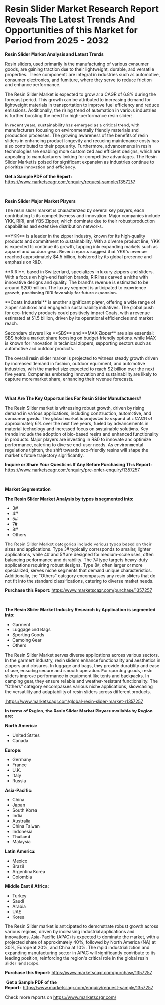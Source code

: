 <p><h1>Resin Slider Market Research Report Reveals The Latest Trends And Opportunities of this Market for Period from 2025 - 2032</h1></p><p><strong>Resin Slider Market Analysis and Latest Trends</strong></p>
<p><p>Resin sliders, used primarily in the manufacturing of various consumer goods, are gaining traction due to their lightweight, durable, and versatile properties. These components are integral in industries such as automotive, consumer electronics, and furniture, where they serve to reduce friction and enhance performance.</p><p>The Resin Slider Market is expected to grow at a CAGR of 6.8% during the forecast period. This growth can be attributed to increasing demand for lightweight materials in transportation to improve fuel efficiency and reduce emissions. Additionally, the rising trend of automation in various industries is further boosting the need for high-performance resin sliders.</p><p>In recent years, sustainability has emerged as a critical trend, with manufacturers focusing on environmentally friendly materials and production processes. The growing awareness of the benefits of resin sliders in enhancing product longevity and reducing maintenance costs has also contributed to their popularity. Furthermore, advancements in resin technologies are enabling more customized and efficient designs, which are appealing to manufacturers looking for competitive advantages. The Resin Slider Market is poised for significant expansion as industries continue to prioritize innovation and efficiency.</p></p>
<p><strong>Get a Sample PDF of the Report:&nbsp;</strong> <a href="https://www.marketscagr.com/enquiry/request-sample/1357257?utm_campaign=2265&utm_medium=2&utm_source=Github&utm_content=ia&utm_term=09022025&utm_id=resin-slider">https://www.marketscagr.com/enquiry/request-sample/1357257</a></p>
<p>&nbsp;</p>
<p><strong>Resin Slider Major Market Players</strong></p>
<p><p>The resin slider market is characterized by several key players, each contributing to its competitiveness and innovation. Major companies include YKK, RIRI, and YBS Zipper, which dominate due to their robust production capabilities and extensive distribution networks.</p><p>**YKK** is a leader in the zipper industry, known for its high-quality products and commitment to sustainability. With a diverse product line, YKK is expected to continue its growth, tapping into expanding markets such as apparel and outdoor gear. Recent reports suggest that YKK's revenue reached approximately $4.5 billion, bolstered by its global presence and emphasis on R&D.</p><p>**RIRI**, based in Switzerland, specializes in luxury zippers and sliders. With a focus on high-end fashion brands, RIRI has carved a niche with innovative designs and quality. The brand's revenue is estimated to be around $200 million. The luxury segment is anticipated to experience growth, positioning RIRI favorably for future expansion.</p><p>**Coats Industrial** is another significant player, offering a wide range of zipper solutions and engaged in sustainability initiatives. The global push for eco-friendly products could positively impact Coats, with a revenue estimated at $1.5 billion, driven by its operational efficiencies and market reach.</p><p>Secondary players like **SBS** and **MAX Zipper** are also essential; SBS holds a market share focusing on budget-friendly options, while MAX is known for innovation in technical zippers, supporting sectors such as automotive and outdoor products.</p><p>The overall resin slider market is projected to witness steady growth driven by increased demand in fashion, outdoor equipment, and automotive industries, with the market size expected to reach $2 billion over the next five years. Companies embracing innovation and sustainability are likely to capture more market share, enhancing their revenue forecasts.</p></p>
<p>&nbsp;</p>
<p><strong>What Are The Key Opportunities For Resin Slider Manufacturers?</strong></p>
<p><p>The Resin Slider market is witnessing robust growth, driven by rising demand in various applications, including construction, automotive, and consumer goods. The global market is projected to expand at a CAGR of approximately 6% over the next five years, fueled by advancements in material technology and increased focus on sustainable solutions. Key trends include the adoption of bio-based resins and enhanced functionality in products. Major players are investing in R&D to innovate and optimize performance, catering to diverse end-user needs. As environmental regulations tighten, the shift towards eco-friendly resins will shape the market's future trajectory significantly.</p></p>
<p><strong>Inquire or Share Your Questions If Any Before Purchasing This Report:</strong> <a href="https://www.marketscagr.com/enquiry/pre-order-enquiry/1357257?utm_campaign=2265&utm_medium=2&utm_source=Github&utm_content=ia&utm_term=09022025&utm_id=resin-slider">https://www.marketscagr.com/enquiry/pre-order-enquiry/1357257</a></p>
<p>&nbsp;</p>
<p><strong>Market Segmentation</strong></p>
<p><strong>The Resin Slider Market Analysis by types is segmented into:</strong></p>
<p><ul><li>3#</li><li>4#</li><li>5#</li><li>7#</li><li>8#</li><li>Others</li></ul></p>
<p><p>The Resin Slider Market categories include various types based on their sizes and applications. Type 3# typically corresponds to smaller, lighter applications, while 4# and 5# are designed for medium-scale uses, often balancing performance and durability. The 7# type targets heavy-duty applications requiring robust designs. Type 8#, often larger or more specialized, serves niche segments that demand unique characteristics. Additionally, the "Others" category encompasses any resin sliders that do not fit into the standard classifications, catering to diverse market needs.</p></p>
<p><strong>Purchase this Report:&nbsp;</strong><a href="https://www.marketscagr.com/purchase/1357257?utm_campaign=2265&utm_medium=2&utm_source=Github&utm_content=ia&utm_term=09022025&utm_id=resin-slider">https://www.marketscagr.com/purchase/1357257</a></p>
<p>&nbsp;</p>
<p><strong>The Resin Slider Market Industry Research by Application is segmented into:</strong></p>
<p><ul><li>Garment</li><li>Luggage and Bags</li><li>Sporting Goods</li><li>Camoing Gear</li><li>Others</li></ul></p>
<p><p>The Resin Slider Market serves diverse applications across various sectors. In the garment industry, resin sliders enhance functionality and aesthetics in zippers and closures. In luggage and bags, they provide durability and ease of use, ensuring secure and smooth operation. For sporting goods, resin sliders improve performance in equipment like tents and backpacks. In camping gear, they ensure reliable and weather-resistant functionality. The "Others" category encompasses various niche applications, showcasing the versatility and adaptability of resin sliders across different products.</p></p>
<p><a href="https://www.marketscagr.com/global-resin-slider-market-r1357257?utm_campaign=2265&utm_medium=2&utm_source=Github&utm_content=ia&utm_term=09022025&utm_id=resin-slider">&nbsp;https://www.marketscagr.com/global-resin-slider-market-r1357257</a></p>
<p><strong>In terms of Region, the Resin Slider Market Players available by Region are:</strong></p>
<p>
    <p> <strong> North America: </strong>
        <ul>
            <li>United States</li>
            <li>Canada</li>
        </ul>
        </p> 
    <p> <strong> Europe: </strong>
        <ul>
            <li>Germany</li>
            <li>France</li>
            <li>U.K.</li>
            <li>Italy</li>
            <li>Russia</li>
        </ul>
        </p> 
    <p> <strong> Asia-Pacific: </strong>
        <ul>
            <li>China</li>
            <li>Japan</li>
            <li>South Korea</li>
            <li>India</li>
            <li>Australia</li>
            <li>China Taiwan</li>
            <li>Indonesia</li>
            <li>Thailand</li>
            <li>Malaysia</li>
        </ul>
        </p> 
    <p> <strong> Latin America: </strong>
        <ul>
            <li>Mexico</li>
            <li>Brazil</li>
            <li>Argentina Korea</li>
            <li>Colombia</li>
        </ul>
        </p> 
    <p> <strong> Middle East & Africa: </strong>
        <ul>
            <li>Turkey</li>
            <li>Saudi</li>
            <li>Arabia</li>
            <li>UAE</li>
            <li>Korea</li>
        </ul>
    </p>
    </p>
<p><p>The Resin Slider market is anticipated to demonstrate robust growth across various regions, driven by increasing industrial applications and innovations. Asia-Pacific (APAC) is expected to dominate the market, with a projected share of approximately 40%, followed by North America (NA) at 30%, Europe at 20%, and China at 10%. The rapid industrialization and expanding manufacturing sector in APAC will significantly contribute to its leading position, reinforcing the region's critical role in the global resin slider landscape.</p></p>
<p><strong>Purchase this Report: </strong><a href="https://www.marketscagr.com/purchase/1357257?utm_campaign=2265&utm_medium=2&utm_source=Github&utm_content=ia&utm_term=09022025&utm_id=resin-slider">https://www.marketscagr.com/purchase/1357257</a></p>
<p>&nbsp;<strong>Get a Sample PDF of the Report:&nbsp;&nbsp;</strong><a href="https://www.marketscagr.com/enquiry/request-sample/1357257?utm_campaign=2265&utm_medium=2&utm_source=Github&utm_content=ia&utm_term=09022025&utm_id=resin-slider">https://www.marketscagr.com/enquiry/request-sample/1357257</a></p>
<p><strong></strong></p>
<p>Check more reports on <a href="https://www.marketscagr.com/?utm_campaign=2265&utm_medium=2&utm_source=Github&utm_content=ia&utm_term=09022025&utm_id=resin-slider">https://www.marketscagr.com/</a></p>